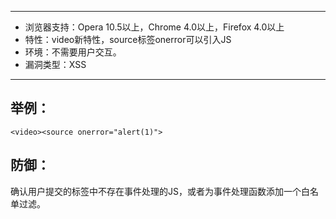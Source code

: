 -----

* 浏览器支持：Opera 10.5以上，Chrome 4.0以上，Firefox 4.0以上
* 特性：video新特性，source标签onerror可以引入JS
* 环境：不需要用户交互。
* 漏洞类型：XSS

-----

举例：
------

```
<video><source onerror="alert(1)">
```


防御：
----

确认用户提交的<source>标签中不存在事件处理的JS，或者为事件处理函数添加一个白名单过滤。


